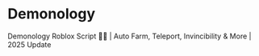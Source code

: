 # Demonology
Demonology Roblox Script 🧛‍♂️ | Auto Farm, Teleport, Invincibility &amp; More | 2025 Update
